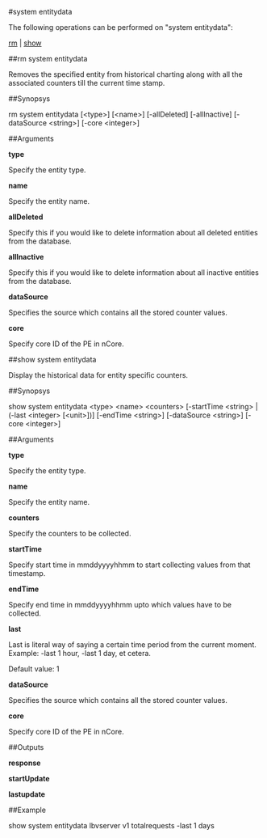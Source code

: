 #system entitydata

The following operations can be performed on "system entitydata":


[rm](#rm-system-entitydata) | [show](#show-system-entitydata)

##rm system entitydata

Removes the specified entity from historical charting along with all the associated counters till the current time stamp.


##Synopsys

rm system entitydata [&lt;type>] [&lt;name>] [-allDeleted] [-allInactive] [-dataSource &lt;string>] [-core &lt;integer>]


##Arguments

<b>type</b>
Specify the entity type.

<b>name</b>
Specify the entity name.

<b>allDeleted</b>
Specify this if you would like to delete information about all deleted entities from the database.

<b>allInactive</b>
Specify this if you would like to delete information about all inactive entities from the database.

<b>dataSource</b>
Specifies the source which contains all the stored counter values.

<b>core</b>
Specify core ID of the PE in nCore.



##show system entitydata

Display the historical data for entity specific counters.


##Synopsys

show system entitydata &lt;type> &lt;name> &lt;counters> [-startTime &lt;string> | (-last &lt;integer>  [&lt;unit>])] [-endTime &lt;string>] [-dataSource &lt;string>] [-core &lt;integer>]


##Arguments

<b>type</b>
Specify the entity type.

<b>name</b>
Specify the entity name.

<b>counters</b>
Specify the counters to be collected.

<b>startTime</b>
Specify start time in mmddyyyyhhmm to start collecting values from that timestamp.

<b>endTime</b>
Specify end time in mmddyyyyhhmm upto which values have to be collected.

<b>last</b>
Last is literal way of saying a certain time period from the current moment. Example: -last 1 hour, -last 1 day, et cetera.
Default value: 1

<b>dataSource</b>
Specifies the source which contains all the stored counter values.

<b>core</b>
Specify core ID of the PE in nCore.



##Outputs

<b>response</b>

<b>startUpdate</b>

<b>lastupdate</b>



##Example

show system entitydata lbvserver v1 totalrequests -last 1 days

